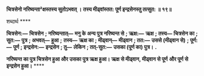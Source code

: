 **चित्रसेनो नरिष्यन्ता²क्षस्तस्य सुतोऽभवत् ।** **तस्य मीढ्वांस्तत: पूर्ण इन्द्रसेनस्तु तत्सुत: ॥ १९॥** 

शब्दार्थ **** 

**चित्रसेन:—** **चित्रसेन** **; नरिष्यन्तात्—** **मनु के अन्य पुत्र नरिष्यन्त से** **; ऋक्ष:—** **ऋक्ष** **; तस्य—** **चित्रसेन का** **; सुत:—** **पुत्र** **; अभवत्—** **हुआ** **;** **तस्य—** **ऋक्ष का** **; मीढ्वान्—** **मीढ्वान** **; तत:—** **उससे (मीढ्वान से)** **; पूर्ण:—** **पूर्ण** **; इन्द्रसेन:—** **इन्द्रसेन** **; तु—** **लेकिन** **; तत्-सुत:—** **उसका (पूर्ण का) पुत्र।** **.** 

**नरिष्यन्त का पुत्र चित्रसेन हुआ और उसका पुत्र ऋक्ष हुआ। ऋक्ष से मीढ्वान, मीढ्वान से पूर्ण** **और पूर्ण से इन्द्रसेन हुआ।** **** 
